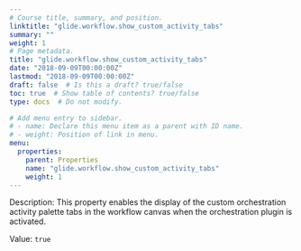 ```yaml
---
# Course title, summary, and position.
linktitle: "glide.workflow.show_custom_activity_tabs"
summary: ""
weight: 1
# Page metadata.
title: "glide.workflow.show_custom_activity_tabs"
date: "2018-09-09T00:00:00Z"
lastmod: "2018-09-09T00:00:00Z"
draft: false  # Is this a draft? true/false
toc: true  # Show table of contents? true/false
type: docs  # Do not modify.

# Add menu entry to sidebar.
# - name: Declare this menu item as a parent with ID name.
# - weight: Position of link in menu.
menu:
  properties:
    parent: Properties
    name: "glide.workflow.show_custom_activity_tabs"
    weight: 1
---
```


Description: This property enables the display of the custom orchestration activity palette tabs in the workflow canvas when the orchestration plugin is activated.


Value: `true`